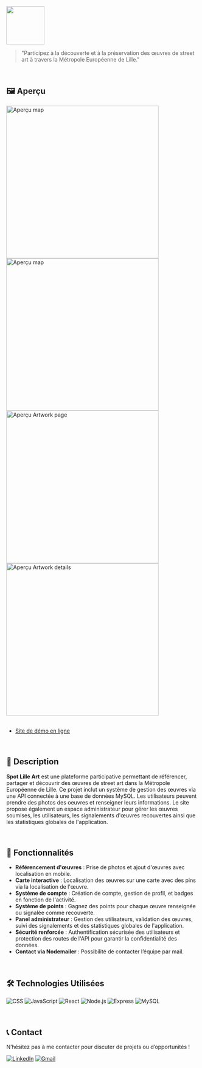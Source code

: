 <div>
  <img src="https://www.estrine-alexis.fr/assets/github/Spot-lille-Art-logo.png" alt"Logo Spot Lille Art" height="100" />
</div>

> "Participez à la découverte et à la préservation des œuvres de street art à travers la Métropole Européenne de Lille."

<br>

## 🖼️ Aperçu

<div>
  <a href="https://www.estrine-alexis.fr/assets/github/login-sla.png">
    <img src="https://www.estrine-alexis.fr/assets/github/login-sla.png" alt="Aperçu map" width="400" />
  </a>
  <a href="https://www.estrine-alexis.fr/assets/projects/spot-lille-art/map.png">
    <img src="https://www.estrine-alexis.fr/assets/projects/spot-lille-art/map.png" alt="Aperçu map" width="400" />
  </a>
  <a href="https://www.estrine-alexis.fr/assets/projects/spot-lille-art/artworks.png">
    <img src="https://www.estrine-alexis.fr/assets/projects/spot-lille-art/artworks.png" alt="Aperçu Artwork page" width="400" />
  </a>
  <a href="https://www.estrine-alexis.fr/assets/projects/spot-lille-art/artwork.png">
    <img src="https://www.estrine-alexis.fr/assets/projects/spot-lille-art/artwork.png" alt="Aperçu Artwork details" width="400" />
  </a>
</div>

<br>

- [Site de démo en ligne](https://spot-lille-art.utopland.net/)

<br>

## 📜 Description

**Spot Lille Art** est une plateforme participative permettant de référencer, partager et découvrir des œuvres de street art dans la Métropole Européenne de Lille. Ce projet inclut un système de gestion des œuvres via une API connectée à une base de données MySQL. Les utilisateurs peuvent prendre des photos des oeuvres et renseigner leurs informations. Le site propose également un espace administrateur pour gérer les œuvres soumises, les utilisateurs, les signalements d'œuvres recouvertes ainsi que les statistiques globales de l'application.

<br>

## 🚀 Fonctionnalités

- **Référencement d'œuvres** : Prise de photos et ajout d'œuvres avec localisation en mobile.
- **Carte interactive** : Localisation des œuvres sur une carte avec des pins via la localisation de l'œuvre.
- **Système de compte** : Création de compte, gestion de profil, et badges en fonction de l'activité.
- **Système de points** : Gagnez des points pour chaque œuvre renseignée ou signalée comme recouverte.
- **Panel administrateur** : Gestion des utilisateurs, validation des œuvres, suivi des signalements et des statistiques globales de l'application.
- **Sécurité renforcée** : Authentification sécurisée des utilisateurs et protection des routes de l'API pour garantir la confidentialité des données.
- **Contact via Nodemailer** : Possibilité de contacter l’équipe par mail.

<br>

## 🛠 Technologies Utilisées

![CSS](https://img.shields.io/badge/CSS-1572B6?style=for-the-badge&logo=css3&logoColor=white)
![JavaScript](https://img.shields.io/badge/JavaScript-F7DF1E?style=for-the-badge&logo=javascript&logoColor=black)
![React](https://img.shields.io/badge/React-61DAFB?style=for-the-badge&logo=react&logoColor=black)
![Node.js](https://img.shields.io/badge/Node.js-339933?style=for-the-badge&logo=nodedotjs&logoColor=white)
![Express](https://img.shields.io/badge/Express-000000?style=for-the-badge&logo=express&logoColor=white)
![MySQL](https://img.shields.io/badge/MySQL-4479A1?style=for-the-badge&logo=mysql&logoColor=white)

<br>

## 📞 Contact

N’hésitez pas à me contacter pour discuter de projets ou d’opportunités !

[![LinkedIn](https://img.shields.io/badge/LinkedIn-0A66C2?style=for-the-badge&logo=linkedin&logoColor=white)](https://www.linkedin.com/in/alexis-estrine/) 
[![Gmail](https://img.shields.io/badge/Gmail-D14836?style=for-the-badge&logo=gmail&logoColor=white)](mailto:estrine.alexis@gmail.com)
